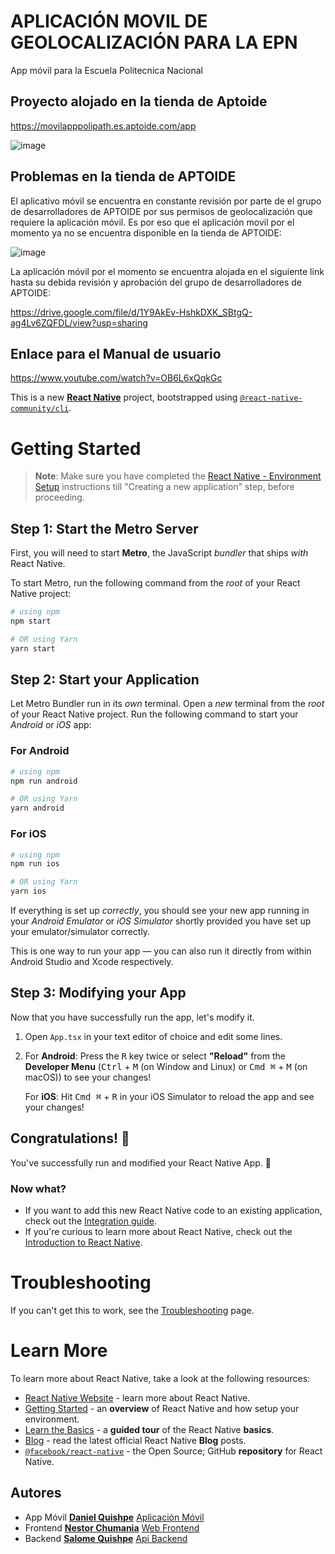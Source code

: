 # APLICACIÓN MOVIL DE GEOLOCALIZACIÓN PARA LA EPN
App móvil para la Escuela Politecnica Nacional 

## Proyecto alojado en la tienda de Aptoide
https://movilapppolipath.es.aptoide.com/app

![image](https://github.com/DAQG/movilapp-poli-path-dev/assets/117754291/d3041903-85de-42ad-a957-b9835294b465)

## Problemas en la tienda de APTOIDE
El aplicativo móvil se encuentra en constante revisión por parte de el grupo de desarrolladores de APTOIDE por sus permisos de geolocalización que requiere la aplicación móvil. Es por eso que el aplicación movil por el momento ya no se encuentra disponible en la tienda de APTOIDE:


![image](https://github.com/DAQG/movilapp-poli-path-dev/assets/117754291/2938b7a8-411c-4791-91d5-44a0b7c7f6b3)

La aplicación móvil por el momento se encuentra alojada en el siguiente link hasta su debida revisión y aprobación del grupo de desarrolladores de APTOIDE:


https://drive.google.com/file/d/1Y9AkEv-HshkDXK_SBtgQ-ag4Lv6ZQFDL/view?usp=sharing 

## Enlace para el Manual de usuario
https://www.youtube.com/watch?v=OB6L6xQqkGc


This is a new [**React Native**](https://reactnative.dev) project, bootstrapped using [`@react-native-community/cli`](https://github.com/react-native-community/cli).

# Getting Started

>**Note**: Make sure you have completed the [React Native - Environment Setup](https://reactnative.dev/docs/environment-setup) instructions till "Creating a new application" step, before proceeding.

## Step 1: Start the Metro Server

First, you will need to start **Metro**, the JavaScript _bundler_ that ships _with_ React Native.

To start Metro, run the following command from the _root_ of your React Native project:

```bash
# using npm
npm start

# OR using Yarn
yarn start
```

## Step 2: Start your Application

Let Metro Bundler run in its _own_ terminal. Open a _new_ terminal from the _root_ of your React Native project. Run the following command to start your _Android_ or _iOS_ app:

### For Android

```bash
# using npm
npm run android

# OR using Yarn
yarn android
```

### For iOS

```bash
# using npm
npm run ios

# OR using Yarn
yarn ios
```

If everything is set up _correctly_, you should see your new app running in your _Android Emulator_ or _iOS Simulator_ shortly provided you have set up your emulator/simulator correctly.

This is one way to run your app — you can also run it directly from within Android Studio and Xcode respectively.

## Step 3: Modifying your App

Now that you have successfully run the app, let's modify it.

1. Open `App.tsx` in your text editor of choice and edit some lines.
2. For **Android**: Press the <kbd>R</kbd> key twice or select **"Reload"** from the **Developer Menu** (<kbd>Ctrl</kbd> + <kbd>M</kbd> (on Window and Linux) or <kbd>Cmd ⌘</kbd> + <kbd>M</kbd> (on macOS)) to see your changes!

   For **iOS**: Hit <kbd>Cmd ⌘</kbd> + <kbd>R</kbd> in your iOS Simulator to reload the app and see your changes!

## Congratulations! :tada:

You've successfully run and modified your React Native App. :partying_face:

### Now what?

- If you want to add this new React Native code to an existing application, check out the [Integration guide](https://reactnative.dev/docs/integration-with-existing-apps).
- If you're curious to learn more about React Native, check out the [Introduction to React Native](https://reactnative.dev/docs/getting-started).

# Troubleshooting

If you can't get this to work, see the [Troubleshooting](https://reactnative.dev/docs/troubleshooting) page.

# Learn More

To learn more about React Native, take a look at the following resources:

- [React Native Website](https://reactnative.dev) - learn more about React Native.
- [Getting Started](https://reactnative.dev/docs/environment-setup) - an **overview** of React Native and how setup your environment.
- [Learn the Basics](https://reactnative.dev/docs/getting-started) - a **guided tour** of the React Native **basics**.
- [Blog](https://reactnative.dev/blog) - read the latest official React Native **Blog** posts.
- [`@facebook/react-native`](https://github.com/facebook/react-native) - the Open Source; GitHub **repository** for React Native.
  


## Autores
* App Móvil [**Daniel Quishpe**](https://github.com/DAQG) [Aplicación Móvil](https://github.com/DAQG/movilapp-poli-path-dev.git)
* Frontend [**Nestor Chumania**](https://github.com/RotsenCH) [Web Frontend](  )
* Backend [**Salome Quishpe**](https://github.com/Salo-Quispe) [Api Backend](https://github.com/Salo-Quispe/backend-poli-path)
